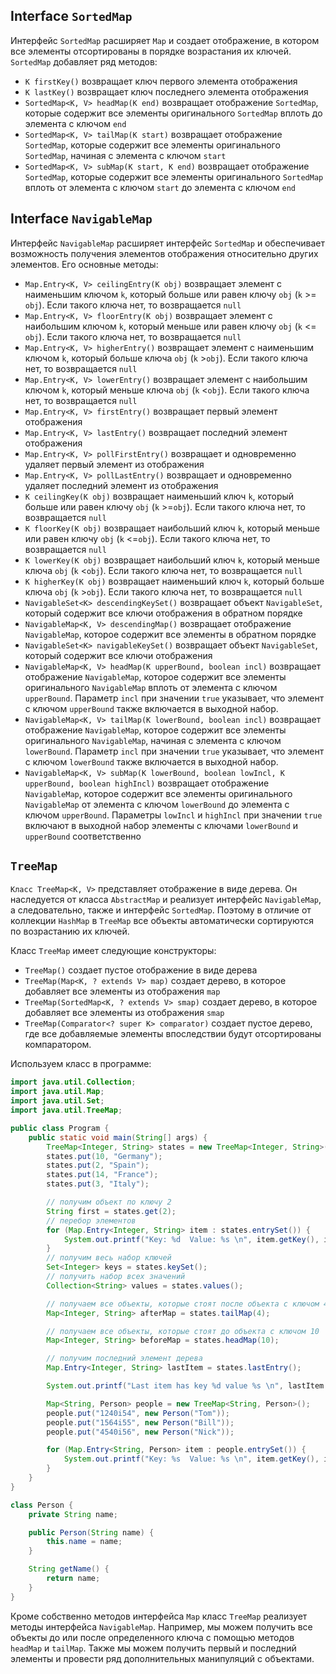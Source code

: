 ## Interface `SortedMap`
Интерфейс `SortedMap` расширяет `Map` и создает отображение, в котором все элементы отсортированы в порядке возрастания их ключей. `SortedMap` добавляет ряд методов:
- `K firstKey()` возвращает ключ первого элемента отображения
- `K lastKey()` возвращает ключ последнего элемента отображения
- `SortedMap<K, V> headMap(K end)` возвращает отображение `SortedMap`, которые содержит все элементы оригинального `SortedMap` вплоть до элемента с ключом `end`
- `SortedMap<K, V> tailMap(K start)` возвращает отображение `SortedMap`, которые содержит все элементы оригинального `SortedMap`, начиная с элемента с ключом `start`
- `SortedMap<K, V> subMap(K start, K end)` возвращает отображение `SortedMap`, которые содержит все элементы оригинального `SortedMap` вплоть от элемента с ключом `start` до элемента с ключом `end`


## Interface `NavigableMap`
Интерфейс `NavigableMap` расширяет интерфейс `SortedMap` и обеспечивает возможность получения элементов отображения относительно других элементов. Его основные методы:
- `Map.Entry<K, V> ceilingEntry(K obj)` возвращает элемент с наименьшим ключом `k`, который больше или равен ключу `obj` (`k` >= `obj`). Если такого ключа нет, то возвращается `null`
- `Map.Entry<K, V> floorEntry(K obj)` возвращает элемент с наибольшим ключом `k`, который меньше или равен ключу `obj` (`k` <= `obj`). Если такого ключа нет, то возвращается `null`
- `Map.Entry<K, V> higherEntry()` возвращает элемент с наименьшим ключом `k`, который больше ключа `obj` (`k` >`obj`). Если такого ключа нет, то возвращается `null`
- `Map.Entry<K, V> lowerEntry()` возвращает элемент с наибольшим ключом `k`, который меньше ключа `obj` (`k` <`obj`). Если такого ключа нет, то возвращается `null`
- `Map.Entry<K, V> firstEntry()` возвращает первый элемент отображения
- `Map.Entry<K, V> lastEntry()` возвращает последний элемент отображения
- `Map.Entry<K, V> pollFirstEntry()` возвращает и одновременно удаляет первый элемент из отображения
- `Map.Entry<K, V> pollLastEntry()` возвращает и одновременно удаляет последний элемент из отображения
- `K ceilingKey(K obj)` возвращает наименьший ключ `k`, который больше или равен ключу `obj` (`k` >=`obj`). Если такого ключа нет, то возвращается `null`
- `K floorKey(K obj)` возвращает наибольший ключ `k`, который меньше или равен ключу `obj` (`k` <=`obj`). Если такого ключа нет, то возвращается `null`
- `K lowerKey(K obj)` возвращает наибольший ключ `k`, который меньше ключа `obj` (`k` <`obj`). Если такого ключа нет, то возвращается `null`
- `K higherKey(K obj)` возвращает наименьший ключ `k`, который больше ключа `obj` (`k` >`obj`). Если такого ключа нет, то возвращается `null`
- `NavigableSet<K> descendingKeySet()` возвращает объект `NavigableSet`, который содержит все ключи отображения в обратном порядке
- `NavigableMap<K, V> descendingMap()` возвращает отображение `NavigableMap`, которое содержит все элементы в обратном порядке
- `NavigableSet<K> navigableKeySet()` возвращает объект `NavigableSet`, который содержит все ключи отображения
- `NavigableMap<K, V> headMap(K upperBound, boolean incl)` возвращает отображение `NavigableMap`, которое содержит все элементы оригинального `NavigableMap` вплоть от элемента с ключом `upperBound`. Параметр `incl` при значении `true` указывает, что элемент с ключом `upperBound` также включается в выходной набор.
- `NavigableMap<K, V> tailMap(K lowerBound, boolean incl)` возвращает отображение `NavigableMap`, которое содержит все элементы оригинального `NavigableMap`, начиная с элемента с ключом `lowerBound`. Параметр `incl` при значении `true` указывает, что элемент с ключом `lowerBound` также включается в выходной набор.
- `NavigableMap<K, V> subMap(K lowerBound, boolean lowIncl, K upperBound, boolean highIncl)` возвращает отображение `NavigableMap`, которое содержит все элементы оригинального `NavigableMap` от элемента с ключом `lowerBound` до элемента с ключом `upperBound`. Параметры `lowIncl` и `highIncl` при значении `true` включают в выходной набор элементы с ключами `lowerBound` и `upperBound` соответственно


## `TreeMap`
`Класс TreeMap<K, V>` представляет отображение в виде дерева. Он наследуется от класса `AbstractMap` и реализует интерфейс `NavigableMap`, а следовательно, также и интерфейс `SortedMap`. Поэтому в отличие от коллекции `HashMap` в `TreeMap` все объекты автоматически сортируются по возрастанию их ключей.

Класс `TreeMap` имеет следующие конструкторы:
- `TreeMap()` создает пустое отображение в виде дерева
- `TreeMap(Map<K, ? extends V> map)` создает дерево, в которое добавляет все элементы из отображения `map`
- `TreeMap(SortedMap<K, ? extends V> smap)` создает дерево, в которое добавляет все элементы из отображения `smap`
- `TreeMap(Comparator<? super K> comparator)` создает пустое дерево, где все добавляемые элементы впоследствии будут отсортированы компаратором.

Используем класс в программе:
```java
import java.util.Collection;
import java.util.Map;
import java.util.Set;
import java.util.TreeMap;

public class Program {
    public static void main(String[] args) {
        TreeMap<Integer, String> states = new TreeMap<Integer, String>();
        states.put(10, "Germany");
        states.put(2, "Spain");
        states.put(14, "France");
        states.put(3, "Italy");

        // получим объект по ключу 2
        String first = states.get(2);
        // перебор элементов
        for (Map.Entry<Integer, String> item : states.entrySet()) {
            System.out.printf("Key: %d  Value: %s \n", item.getKey(), item.getValue());
        }
        // получим весь набор ключей
        Set<Integer> keys = states.keySet();
        // получить набор всех значений
        Collection<String> values = states.values();

        // получаем все объекты, которые стоят после объекта с ключом 4
        Map<Integer, String> afterMap = states.tailMap(4);

        // получаем все объекты, которые стоят до объекта с ключом 10
        Map<Integer, String> beforeMap = states.headMap(10);

        // получим последний элемент дерева
        Map.Entry<Integer, String> lastItem = states.lastEntry();

        System.out.printf("Last item has key %d value %s \n", lastItem.getKey(), lastItem.getValue());

        Map<String, Person> people = new TreeMap<String, Person>();
        people.put("1240i54", new Person("Tom"));
        people.put("1564i55", new Person("Bill"));
        people.put("4540i56", new Person("Nick"));

        for (Map.Entry<String, Person> item : people.entrySet()) {
            System.out.printf("Key: %s  Value: %s \n", item.getKey(), item.getValue().getName());
        }
    }
}

class Person {
    private String name;

    public Person(String name) {
        this.name = name;
    }

    String getName() {
        return name;
    }
}
```

Кроме собственно методов интерфейса `Map` класс `TreeMap` реализует методы интерфейса `NavigableMap`. Например, мы можем получить все объекты до или после определенного ключа с помощью методов `headMap` и `tailMap`. Также мы можем получить первый и последний элементы и провести ряд дополнительных манипуляций с объектами.